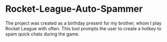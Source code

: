 # Rocket-League-Auto-Spammer
The project was created as a birthday present for my brother, whom I play Rocket League with often. This tool prompts the user to create a hotkey to spam quick chats during the game.
